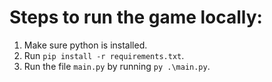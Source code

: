 # Steps to run the game locally:

1. Make sure python is installed.
2. Run `pip install -r requirements.txt`.
3. Run the file `main.py` by running `py .\main.py`.